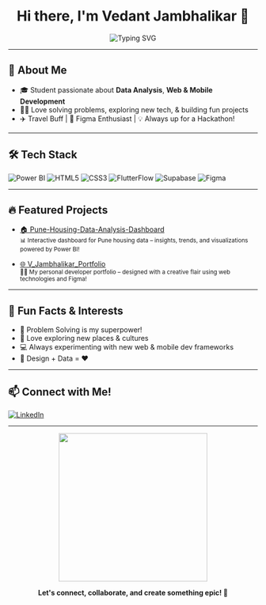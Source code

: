 <!-- Profile README for VedantDJ0304 -->

<h1 align="center">Hi there, I'm Vedant Jambhalikar 👋</h1>
<p align="center">
  <img src="https://readme-typing-svg.demolab.com?font=Fira+Code&weight=500&size=30&pause=1000&color=F7B32B&center=true&vCenter=true&width=800&lines=%7C+Data+Analyst+%7C+Web+%26+Mobile+Dev+Enthusiast;Hackathon+Lover+%F0%9F%8E%89;Problem+Solver+%E2%9C%94%EF%B8%8F;Let's+Build+Something+Amazing!+%F0%9F%9A%80" alt="Typing SVG" />
</p>

---

## 🚀 About Me

- 🎓 Student passionate about **Data Analysis**, **Web & Mobile Development**
- 🕵️‍♂️ Love solving problems, exploring new tech, & building fun projects
- ✈️ Travel Buff | 🎨 Figma Enthusiast | 💡 Always up for a Hackathon!

---

## 🛠️ Tech Stack

![Power BI](https://img.shields.io/badge/PowerBI-F2C811?style=for-the-badge&logo=powerbi&logoColor=black)
![HTML5](https://img.shields.io/badge/HTML5-E34F26?style=for-the-badge&logo=html5&logoColor=white)
![CSS3](https://img.shields.io/badge/CSS3-1572B6?style=for-the-badge&logo=css3&logoColor=white)
![FlutterFlow](https://img.shields.io/badge/FlutterFlow-02569B?style=for-the-badge&logo=flutter&logoColor=white)
![Supabase](https://img.shields.io/badge/SupaBase-3ECF8E?style=for-the-badge&logo=supabase&logoColor=white)
![Figma](https://img.shields.io/badge/Figma-F24E1E?style=for-the-badge&logo=figma&logoColor=white)

---

## 🔥 Featured Projects

- [🏠 Pune-Housing-Data-Analysis-Dashboard](https://github.com/VedantDJ0304/Pune-Housing-Data-Analysis-Dashboard)  
  <sub>📊 Interactive dashboard for Pune housing data – insights, trends, and visualizations powered by Power BI!</sub>

- [🌐 V_Jambhalikar_Portfolio](https://github.com/VedantDJ0304/V_Jambhalikar_Portfolio)  
  <sub>👨‍💻 My personal developer portfolio – designed with a creative flair using web technologies and Figma!</sub>

---

## 🤩 Fun Facts & Interests

- 🧩 Problem Solving is my superpower!
- 🛫 Love exploring new places & cultures
- 💻 Always experimenting with new web & mobile dev frameworks
- 🎨 Design + Data = ❤️

---

## 📫 Connect with Me!

[![LinkedIn](https://img.shields.io/badge/-Vedant%20Jambhalikar-blue?style=for-the-badge&logo=linkedin&logoColor=white)](https://www.linkedin.com/in/vedant-jambhalikar-729237277/)

---

<p align="center">
  <img src="https://media.giphy.com/media/L8K62iTDkzGX6/giphy.gif" width="300"/>
</p>

<p align="center"><b>Let's connect, collaborate, and create something epic! 🚀</b></p>